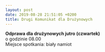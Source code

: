 ```yaml
---
layout: post
date: 2019-08-28 21:51:05 +0200
title: Drugi Komunikat dla Drużynowych 
---
```

<p><strong>Odprawa dla drużynowych jutro (czwartek)  </strong><br /> 
o godzinie 08.00 <br /> 
Miejsce spotkania: biały namiot</p>